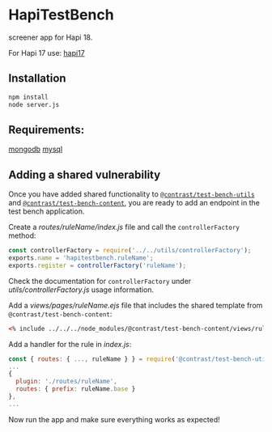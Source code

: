 # HapiTestBench
screener app for Hapi 18.

For Hapi 17 use: [hapi17](https://github.com/Contrast-Security-OSS/HapiTestBench/tree/hapi17)

## Installation
```bash
npm install
node server.js
```

## Requirements:
[mongodb](https://docs.mongodb.com/manual/installation/)
[mysql](https://www.mysql.com/)

## Adding a shared vulnerability
Once you have added shared functionality to
[`@contrast/test-bench-utils`](https://github.com/Contrast-Security-OSS/test-bench-utils)
and
[`@contrast/test-bench-content`](https://github.com/Contrast-Security-OSS/test-bench-content),
you are ready to add an endpoint in the test bench application.

Create a _routes/ruleName/index.js_ file and call the `controllerFactory` method:
```js
const controllerFactory = require('../../utils/controllerFactory');
exports.name = 'hapitestbench.ruleName';
exports.register = controllerFactory('ruleName');
```

Check the documentation for `controllerFactory` under _utils/controllerFactory.js_
usage information.

Add a _views/pages/ruleName.ejs_ file that includes the shared template from
`@contrast/test-bench-content`:
```html
<% include ../../../node_modules/@contrast/test-bench-content/views/ruleName.ejs %>
```

Add a handler for the rule in _index.js_:
```js
const { routes: { ..., ruleName } } = require('@contrast/test-bench-utils');
...
{
  plugin: './routes/ruleName',
  routes: { prefix: ruleName.base }
},
...
```

Now run the app and make sure everything works as expected!
